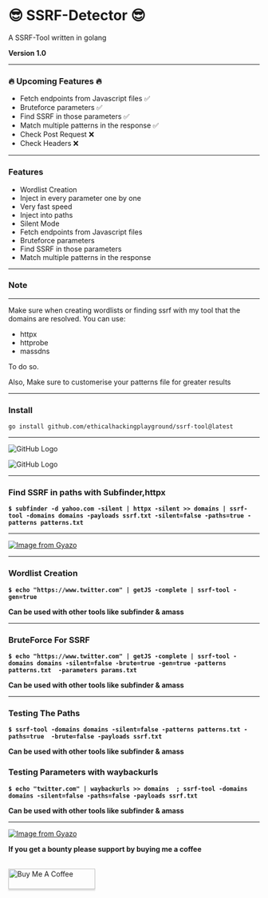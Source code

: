 
# 😎 SSRF-Detector 😎

A SSRF-Tool written in golang

**Version 1.0**

***
### 🔥 Upcoming Features 🔥
- Fetch endpoints from Javascript files ✅ 
- Bruteforce parameters ✅ 
- Find SSRF in those parameters ✅ 
- Match multiple patterns in the response ✅ 
- Check Post Request ❌
- Check Headers ❌

***
### Features
- Wordlist Creation
- Inject in every parameter one by one
- Very fast speed
- Inject into paths
- Silent Mode
- Fetch endpoints from Javascript files 
- Bruteforce parameters  
- Find SSRF in those parameters 
- Match multiple patterns in the response
***

### Note

***
Make sure when creating wordlists or finding ssrf with my tool that the domains are resolved.
You can use:
- httpx
- httprobe
- massdns

To do so. 

Also, Make sure to customerise your patterns file for greater results
***

### Install
```
go install github.com/ethicalhackingplayground/ssrf-tool@latest
```
***

![GitHub Logo](carbon5.png)
  
![GitHub Logo](carbon6.png)

***

### Find SSRF in paths with Subfinder,httpx
**`$ subfinder -d yahoo.com -silent | httpx -silent >> domains | ssrf-tool -domains domains -payloads ssrf.txt -silent=false -paths=true -patterns patterns.txt`**

***

[![Image from Gyazo](https://i.gyazo.com/4b74c62de553e2cda60e45f51c0fc8a4.gif)](https://gyazo.com/4b74c62de553e2cda60e45f51c0fc8a4)

***

### Wordlist Creation
**`$ echo "https://www.twitter.com" | getJS -complete | ssrf-tool -gen=true`**

**Can be used with other tools like subfinder & amass**

***

### BruteForce For SSRF
**`$ echo "https://www.twitter.com" | getJS -complete | ssrf-tool -domains domains -silent=false -brute=true -gen=true -patterns patterns.txt  -parameters params.txt`**

**Can be used with other tools like subfinder & amass**

***

### Testing The Paths
**`$ ssrf-tool -domains domains -silent=false -patterns patterns.txt -paths=true  -brute=false -payloads ssrf.txt`**

**Can be used with other tools like subfinder & amass**

### Testing Parameters with waybackurls
**`$ echo "twitter.com" | waybackurls >> domains  ; ssrf-tool -domains domains -silent=false -paths=false -payloads ssrf.txt`**

**Can be used with other tools like subfinder & amass**

***


[![Image from Gyazo](https://i.gyazo.com/9e50667879ebc2e2d834d2db8e058cc9.gif)](https://gyazo.com/9e50667879ebc2e2d834d2db8e058cc9)



**If you get a bounty please support by buying me a coffee**

<br>
<a href="https://www.buymeacoffee.com/krypt0mux" target="_blank"><img src="https://www.buymeacoffee.com/assets/img/custom_images/orange_img.png" alt="Buy Me A Coffee" style="height: 41px !important;width: 174px !important;box-shadow: 0px 3px 2px 0px rgba(190, 190, 190, 0.5) !important;-webkit-box-shadow: 0px 3px 2px 0px rgba(190, 190, 190, 0.5) !important;" ></a>

